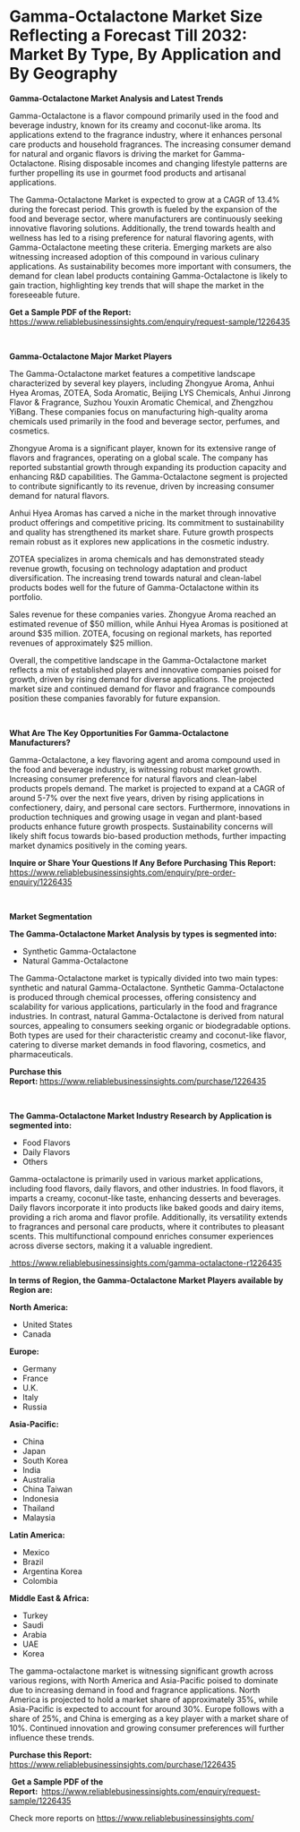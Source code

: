 <p><h1>Gamma-Octalactone Market Size Reflecting a Forecast Till 2032: Market By Type, By Application and By Geography</h1></p><p><strong>Gamma-Octalactone Market Analysis and Latest Trends</strong></p>
<p><p>Gamma-Octalactone is a flavor compound primarily used in the food and beverage industry, known for its creamy and coconut-like aroma. Its applications extend to the fragrance industry, where it enhances personal care products and household fragrances. The increasing consumer demand for natural and organic flavors is driving the market for Gamma-Octalactone. Rising disposable incomes and changing lifestyle patterns are further propelling its use in gourmet food products and artisanal applications.</p><p>The Gamma-Octalactone Market is expected to grow at a CAGR of 13.4% during the forecast period. This growth is fueled by the expansion of the food and beverage sector, where manufacturers are continuously seeking innovative flavoring solutions. Additionally, the trend towards health and wellness has led to a rising preference for natural flavoring agents, with Gamma-Octalactone meeting these criteria. Emerging markets are also witnessing increased adoption of this compound in various culinary applications. As sustainability becomes more important with consumers, the demand for clean label products containing Gamma-Octalactone is likely to gain traction, highlighting key trends that will shape the market in the foreseeable future.</p></p>
<p><strong>Get a Sample PDF of the Report:&nbsp;</strong> <a href="https://www.reliablebusinessinsights.com/enquiry/request-sample/1226435?utm_campaign=1837&utm_medium=2&utm_source=Github&utm_content=ia&utm_term=02022025&utm_id=gamma-octalactone">https://www.reliablebusinessinsights.com/enquiry/request-sample/1226435</a></p>
<p>&nbsp;</p>
<p><strong>Gamma-Octalactone Major Market Players</strong></p>
<p><p>The Gamma-Octalactone market features a competitive landscape characterized by several key players, including Zhongyue Aroma, Anhui Hyea Aromas, ZOTEA, Soda Aromatic, Beijing LYS Chemicals, Anhui Jinrong Flavor & Fragrance, Suzhou Youxin Aromatic Chemical, and Zhengzhou YiBang. These companies focus on manufacturing high-quality aroma chemicals used primarily in the food and beverage sector, perfumes, and cosmetics.</p><p>Zhongyue Aroma is a significant player, known for its extensive range of flavors and fragrances, operating on a global scale. The company has reported substantial growth through expanding its production capacity and enhancing R&D capabilities. The Gamma-Octalactone segment is projected to contribute significantly to its revenue, driven by increasing consumer demand for natural flavors.</p><p>Anhui Hyea Aromas has carved a niche in the market through innovative product offerings and competitive pricing. Its commitment to sustainability and quality has strengthened its market share. Future growth prospects remain robust as it explores new applications in the cosmetic industry.</p><p>ZOTEA specializes in aroma chemicals and has demonstrated steady revenue growth, focusing on technology adaptation and product diversification. The increasing trend towards natural and clean-label products bodes well for the future of Gamma-Octalactone within its portfolio.</p><p>Sales revenue for these companies varies. Zhongyue Aroma reached an estimated revenue of $50 million, while Anhui Hyea Aromas is positioned at around $35 million. ZOTEA, focusing on regional markets, has reported revenues of approximately $25 million.</p><p>Overall, the competitive landscape in the Gamma-Octalactone market reflects a mix of established players and innovative companies poised for growth, driven by rising demand for diverse applications. The projected market size and continued demand for flavor and fragrance compounds position these companies favorably for future expansion.</p></p>
<p>&nbsp;</p>
<p><strong>What Are The Key Opportunities For Gamma-Octalactone Manufacturers?</strong></p>
<p><p>Gamma-Octalactone, a key flavoring agent and aroma compound used in the food and beverage industry, is witnessing robust market growth. Increasing consumer preference for natural flavors and clean-label products propels demand. The market is projected to expand at a CAGR of around 5-7% over the next five years, driven by rising applications in confectionery, dairy, and personal care sectors. Furthermore, innovations in production techniques and growing usage in vegan and plant-based products enhance future growth prospects. Sustainability concerns will likely shift focus towards bio-based production methods, further impacting market dynamics positively in the coming years.</p></p>
<p><strong>Inquire or Share Your Questions If Any Before Purchasing This Report:</strong> <a href="https://www.reliablebusinessinsights.com/enquiry/pre-order-enquiry/1226435?utm_campaign=1837&utm_medium=2&utm_source=Github&utm_content=ia&utm_term=02022025&utm_id=gamma-octalactone">https://www.reliablebusinessinsights.com/enquiry/pre-order-enquiry/1226435</a></p>
<p>&nbsp;</p>
<p><strong>Market Segmentation</strong></p>
<p><strong>The Gamma-Octalactone Market Analysis by types is segmented into:</strong></p>
<p><ul><li>Synthetic Gamma-Octalactone</li><li>Natural Gamma-Octalactone</li></ul></p>
<p><p>The Gamma-Octalactone market is typically divided into two main types: synthetic and natural Gamma-Octalactone. Synthetic Gamma-Octalactone is produced through chemical processes, offering consistency and scalability for various applications, particularly in the food and fragrance industries. In contrast, natural Gamma-Octalactone is derived from natural sources, appealing to consumers seeking organic or biodegradable options. Both types are used for their characteristic creamy and coconut-like flavor, catering to diverse market demands in food flavoring, cosmetics, and pharmaceuticals.</p></p>
<p><strong>Purchase this Report:&nbsp;</strong><a href="https://www.reliablebusinessinsights.com/purchase/1226435?utm_campaign=1837&utm_medium=2&utm_source=Github&utm_content=ia&utm_term=02022025&utm_id=gamma-octalactone">https://www.reliablebusinessinsights.com/purchase/1226435</a></p>
<p>&nbsp;</p>
<p><strong>The Gamma-Octalactone Market Industry Research by Application is segmented into:</strong></p>
<p><ul><li>Food Flavors</li><li>Daily Flavors</li><li>Others</li></ul></p>
<p><p>Gamma-octalactone is primarily used in various market applications, including food flavors, daily flavors, and other industries. In food flavors, it imparts a creamy, coconut-like taste, enhancing desserts and beverages. Daily flavors incorporate it into products like baked goods and dairy items, providing a rich aroma and flavor profile. Additionally, its versatility extends to fragrances and personal care products, where it contributes to pleasant scents. This multifunctional compound enriches consumer experiences across diverse sectors, making it a valuable ingredient.</p></p>
<p><a href="https://www.reliablebusinessinsights.com/gamma-octalactone-r1226435?utm_campaign=1837&utm_medium=2&utm_source=Github&utm_content=ia&utm_term=02022025&utm_id=gamma-octalactone">&nbsp;https://www.reliablebusinessinsights.com/gamma-octalactone-r1226435</a></p>
<p><strong>In terms of Region, the Gamma-Octalactone Market Players available by Region are:</strong></p>
<p>
    <p> <strong> North America: </strong>
        <ul>
            <li>United States</li>
            <li>Canada</li>
        </ul>
        </p> 
    <p> <strong> Europe: </strong>
        <ul>
            <li>Germany</li>
            <li>France</li>
            <li>U.K.</li>
            <li>Italy</li>
            <li>Russia</li>
        </ul>
        </p> 
    <p> <strong> Asia-Pacific: </strong>
        <ul>
            <li>China</li>
            <li>Japan</li>
            <li>South Korea</li>
            <li>India</li>
            <li>Australia</li>
            <li>China Taiwan</li>
            <li>Indonesia</li>
            <li>Thailand</li>
            <li>Malaysia</li>
        </ul>
        </p> 
    <p> <strong> Latin America: </strong>
        <ul>
            <li>Mexico</li>
            <li>Brazil</li>
            <li>Argentina Korea</li>
            <li>Colombia</li>
        </ul>
        </p> 
    <p> <strong> Middle East & Africa: </strong>
        <ul>
            <li>Turkey</li>
            <li>Saudi</li>
            <li>Arabia</li>
            <li>UAE</li>
            <li>Korea</li>
        </ul>
    </p>
    </p>
<p><p>The gamma-octalactone market is witnessing significant growth across various regions, with North America and Asia-Pacific poised to dominate due to increasing demand in food and fragrance applications. North America is projected to hold a market share of approximately 35%, while Asia-Pacific is expected to account for around 30%. Europe follows with a share of 25%, and China is emerging as a key player with a market share of 10%. Continued innovation and growing consumer preferences will further influence these trends.</p></p>
<p><strong>Purchase this Report: </strong><a href="https://www.reliablebusinessinsights.com/purchase/1226435?utm_campaign=1837&utm_medium=2&utm_source=Github&utm_content=ia&utm_term=02022025&utm_id=gamma-octalactone">https://www.reliablebusinessinsights.com/purchase/1226435</a></p>
<p>&nbsp;<strong>Get a Sample PDF of the Report:&nbsp;&nbsp;</strong><a href="https://www.reliablebusinessinsights.com/enquiry/request-sample/1226435?utm_campaign=1837&utm_medium=2&utm_source=Github&utm_content=ia&utm_term=02022025&utm_id=gamma-octalactone">https://www.reliablebusinessinsights.com/enquiry/request-sample/1226435</a></p>
<p><strong></strong></p>
<p>Check more reports on <a href="https://www.reliablebusinessinsights.com/?utm_campaign=1837&utm_medium=2&utm_source=Github&utm_content=ia&utm_term=02022025&utm_id=gamma-octalactone">https://www.reliablebusinessinsights.com/</a></p>